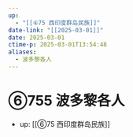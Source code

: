 ```yaml
---
up:
  - "[[⑥75 西印度群岛民族]]"
date-link: "[[2025-03-01]]"
date: 2025-03-01
ctime-p: 2025-03-01T13:54:48
aliases:
  - 波多黎各人
---
```


# ⑥755 波多黎各人

- up: [[⑥75 西印度群岛民族]]
